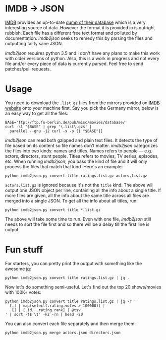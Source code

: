 IMDB -> JSON
============

[IMDB][] provides an up-to-date [dump of their database][dump] which is
a very interesting source of data. However the format it is provided in
is outright rubbish. Each file has a different free text format and
polluted by documentation. *imdb2json* seeks to remedy this by parsing
the files and outputting fairly sane JSON.

*imdb2json* requires python 3.5 and I don't have any plans to make this
work with older versions of python. Also, this is a work in progress and
not every file and/or every piece of data is currently parsed. Feel free
to send patches/pull requests.

Usage
=====

You need to download the `.list.gz` files from the mirrors provided on
[IMDB website][dump] onto your machine first. Say you pick the Germany
mirror, below is an easy way to get all the files:

    BASE='ftp://ftp.fu-berlin.de/pub/misc/movies/database/'
    curl -sl "$BASE" | grep '\.list\.gz$' |
      parallel --gnu -j2 curl -s -o {} "$BASE"{}

*imdb2json* can read both gzipped and plain text files. It detects the
type of file based on its content so file names don't matter.
*imdb2json* categorizes the files into two kinds: names and titles.
Names refers to people — e.g. actors, directors, stunt people. Titles
refers to movies, TV series, episodes, etc. When running *imdb2json*,
you pass the kind of file and it will only process the files that match
that kind. Here's an example:

    python imdb2json.py convert title ratings.list.gz actors.list.gz

`actors.list.gz` is ignored because it's not the `title` kind. The above
will output one JSON object per line, containing all the info about a
single title. If more files are given, all the info about the same title
across all files are merged into a single JSON. To get all the info
about all titles, run:

    python imdb2json.py convert title *.list.gz

The above will take some time to run. Even with one file, *imdb2json*
still needs to sort the file first and so there will be a delay till the
first line is output.

Fun stuff
=========

For starters, you can pretty print the output with something like the
awesome [jq][]:

    python imdb2json.py convert title ratings.list.gz | jq .

Now let's do something semi-useful. Let's find out the top 20
shows/movies with 100K+ votes:

    python imdb2json.py convert title ratings.list.gz | jq -r '
      [.] | map(select(.rating.votes > 100000)) |
      .[] | [.id, .rating.rank] | @tsv
    ' | sort -t$'\t' -k2 -rn | head -20

You can also convert each file separately and then merge them:

    python imdb2json.py merge actors.json directors.json

[IMDB]: http://www.imdb.com/
[dump]: http://www.imdb.com/interfaces
[jq]: https://stedolan.github.io/jq/
